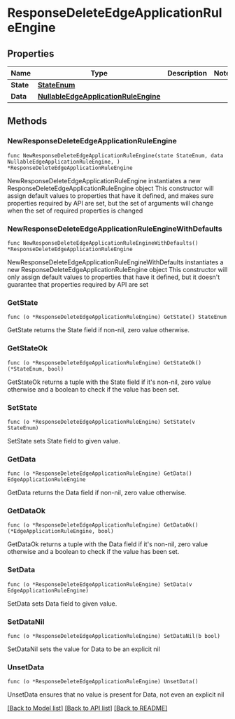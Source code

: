 # ResponseDeleteEdgeApplicationRuleEngine

## Properties

Name | Type | Description | Notes
------------ | ------------- | ------------- | -------------
**State** | [**StateEnum**](StateEnum.md) |  | 
**Data** | [**NullableEdgeApplicationRuleEngine**](EdgeApplicationRuleEngine.md) |  | 

## Methods

### NewResponseDeleteEdgeApplicationRuleEngine

`func NewResponseDeleteEdgeApplicationRuleEngine(state StateEnum, data NullableEdgeApplicationRuleEngine, ) *ResponseDeleteEdgeApplicationRuleEngine`

NewResponseDeleteEdgeApplicationRuleEngine instantiates a new ResponseDeleteEdgeApplicationRuleEngine object
This constructor will assign default values to properties that have it defined,
and makes sure properties required by API are set, but the set of arguments
will change when the set of required properties is changed

### NewResponseDeleteEdgeApplicationRuleEngineWithDefaults

`func NewResponseDeleteEdgeApplicationRuleEngineWithDefaults() *ResponseDeleteEdgeApplicationRuleEngine`

NewResponseDeleteEdgeApplicationRuleEngineWithDefaults instantiates a new ResponseDeleteEdgeApplicationRuleEngine object
This constructor will only assign default values to properties that have it defined,
but it doesn't guarantee that properties required by API are set

### GetState

`func (o *ResponseDeleteEdgeApplicationRuleEngine) GetState() StateEnum`

GetState returns the State field if non-nil, zero value otherwise.

### GetStateOk

`func (o *ResponseDeleteEdgeApplicationRuleEngine) GetStateOk() (*StateEnum, bool)`

GetStateOk returns a tuple with the State field if it's non-nil, zero value otherwise
and a boolean to check if the value has been set.

### SetState

`func (o *ResponseDeleteEdgeApplicationRuleEngine) SetState(v StateEnum)`

SetState sets State field to given value.


### GetData

`func (o *ResponseDeleteEdgeApplicationRuleEngine) GetData() EdgeApplicationRuleEngine`

GetData returns the Data field if non-nil, zero value otherwise.

### GetDataOk

`func (o *ResponseDeleteEdgeApplicationRuleEngine) GetDataOk() (*EdgeApplicationRuleEngine, bool)`

GetDataOk returns a tuple with the Data field if it's non-nil, zero value otherwise
and a boolean to check if the value has been set.

### SetData

`func (o *ResponseDeleteEdgeApplicationRuleEngine) SetData(v EdgeApplicationRuleEngine)`

SetData sets Data field to given value.


### SetDataNil

`func (o *ResponseDeleteEdgeApplicationRuleEngine) SetDataNil(b bool)`

 SetDataNil sets the value for Data to be an explicit nil

### UnsetData
`func (o *ResponseDeleteEdgeApplicationRuleEngine) UnsetData()`

UnsetData ensures that no value is present for Data, not even an explicit nil

[[Back to Model list]](../README.md#documentation-for-models) [[Back to API list]](../README.md#documentation-for-api-endpoints) [[Back to README]](../README.md)


